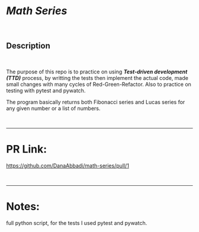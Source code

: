# ***Math Series***
<br>

## Description

<br>

The purpose of this repo is to practice on using ***Test-driven development (TTD)*** process, by writting the tests then implement the actual code, made small changes with many cycles of Red-Green-Refactor. Also to practice on testing with pytest and pywatch.

The program basically returns both Fibonacci series and Lucas series for any given number or a list of numbers.  

<br>
<hr>

# PR Link:

https://github.com/DanaAbbadi/math-series/pull/1

<br>
<hr>

# Notes:

full python script, for the tests I used pytest and pywatch.